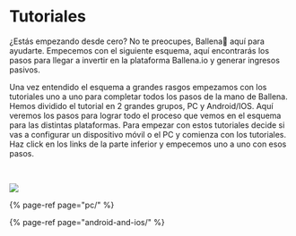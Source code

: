 # Tutoriales

¿Estás empezando desde cero? No te preocupes, Ballena🐋 aquí para ayudarte. Empecemos con el siguiente esquema, aquí encontrarás los pasos para llegar a invertir en la plataforma Ballena.io y generar ingresos pasivos.

Una vez entendido el esquema a grandes rasgos empezamos con los tutoriales uno a uno para completar todos los pasos de la mano de Ballena. Hemos dividido el tutorial en 2 grandes grupos, PC y Android/IOS. Aquí veremos los pasos para lograr todo el proceso que vemos en el esquema para las distintas plataformas. Para empezar con estos tutoriales decide si vas a configurar un dispositivo móvil o el PC y comienza con los tutoriales. Haz click en los links de la parte inferior y empecemos uno a uno con esos pasos.

​

![](https://user-images.githubusercontent.com/79335891/108841044-72d65680-75d7-11eb-9f05-41dc0977f640.png)

{% page-ref page="pc/" %}

{% page-ref page="android-and-ios/" %}


